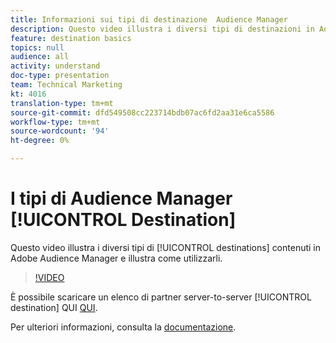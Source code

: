 ```yaml
---
title: Informazioni sui tipi di destinazione  Audience Manager
description: Questo video illustra i diversi tipi di destinazioni in Adobe Audience Manager e illustra i tempi di utilizzo di ciascuna destinazione.
feature: destination basics
topics: null
audience: all
activity: understand
doc-type: presentation
team: Technical Marketing
kt: 4016
translation-type: tm+mt
source-git-commit: dfd549508cc223714bdb07ac6fd2aa31e6ca5586
workflow-type: tm+mt
source-wordcount: '94'
ht-degree: 0%

---
```



# I tipi di Audience Manager  [!UICONTROL Destination]

Questo video illustra i diversi tipi di [!UICONTROL destinations] contenuti in Adobe Audience Manager e illustra come utilizzarli.

>[!VIDEO](https://video.tv.adobe.com/v/29839/?quality=12)

È possibile scaricare un elenco di partner server-to-server [!UICONTROL destination] QUI [QUI](https://docs.adobe.com/help/en/audience-manager/user-guide/overview/gdpr/assets/AAM-Partners-October2019.xlsx).

Per ulteriori informazioni, consulta la [documentazione](https://docs.adobe.com/content/help/en/audience-manager/user-guide/features/destinations/destinations.html).
